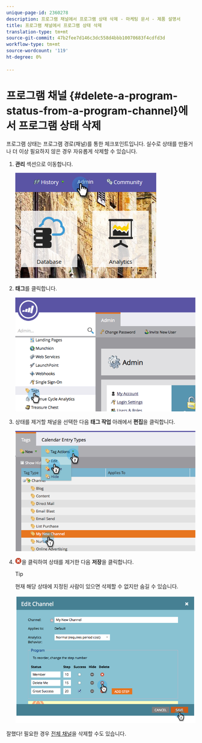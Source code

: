 ```yaml
---
unique-page-id: 2360278
description: 프로그램 채널에서 프로그램 상태 삭제 - 마케팅 문서 - 제품 설명서
title: 프로그램 채널에서 프로그램 상태 삭제
translation-type: tm+mt
source-git-commit: 47b2fee7d146c3dc558d4bbb10070683f4cdfd3d
workflow-type: tm+mt
source-wordcount: '119'
ht-degree: 0%

---
```



# 프로그램 채널 {#delete-a-program-status-from-a-program-channel}에서 프로그램 상태 삭제

프로그램 상태는 프로그램 경로(채널)를 통한 체크포인트입니다. 실수로 상태를 만들거나 더 이상 필요하지 않은 경우 자유롭게 삭제할 수 있습니다.

1. **관리** 섹션으로 이동합니다.

   ![](assets/admin.png)

1. **태그**&#x200B;를 클릭합니다.

   ![](assets/image2014-9-24-15-3a51-3a24.png)

1. 상태를 제거할 채널을 선택한 다음 **태그 작업** 아래에서 **편집**&#x200B;을 클릭합니다.

   ![](assets/image2014-9-24-15-3a51-3a45.png)

1. ![—](assets/image2014-9-24-15-3a52-3a39.png)을 클릭하여 상태를 제거한 다음 **저장**&#x200B;을 클릭합니다.

   >[!TIP]
   >
   >현재 해당 상태에 지정된 사람이 있으면 삭제할 수 없지만 숨길 수 있습니다.

   ![](assets/image2014-9-24-15-3a57-3a53.png)

잘했다! 필요한 경우 [전체 채널](delete-a-program-channel.md)을 삭제할 수도 있습니다.
